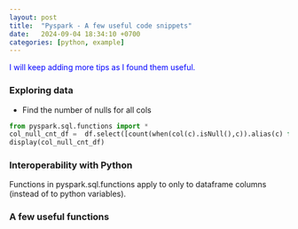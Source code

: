 ```yaml
---
layout: post
title:  "Pyspark - A few useful code snippets"
date:   2024-09-04 18:34:10 +0700
categories: [python, example]
---
```

<span style="color:blue">I will keep adding more tips as I found them useful.</span>

### Exploring data
* Find the number of nulls for all cols
~~~python
from pyspark.sql.functions import *
col_null_cnt_df =  df.select([count(when(col(c).isNull(),c)).alias(c) for c in df.columns])
display(col_null_cnt_df)
~~~

### Interoperability with Python
Functions in pyspark.sql.functions apply to only to dataframe columns (instead of to python variables).

### A few useful functions

